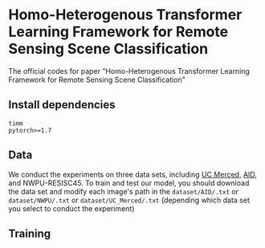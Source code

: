 # Homo-Heterogenous Transformer Learning Framework for Remote Sensing Scene Classification
The official codes for paper "Homo-Heterogenous Transformer Learning Framework for Remote Sensing Scene Classification"

## Install dependencies
    timm
    pytorch>=1.7
## Data
We conduct the experiments on three data sets, including [UC Merced](http://weegee.vision.ucmerced.edu/datasets/landuse.html), [AID](https://captain-whu.github.io/AID/), and NWPU-RESISC45. To train and test our model, you should download the data set and modify each image's path in the `dataset/AID/.txt` or `dataset/NWPU/.txt` or `dataset/UC_Merced/.txt` (depending which data set you select to conduct the experiment)

## Training

